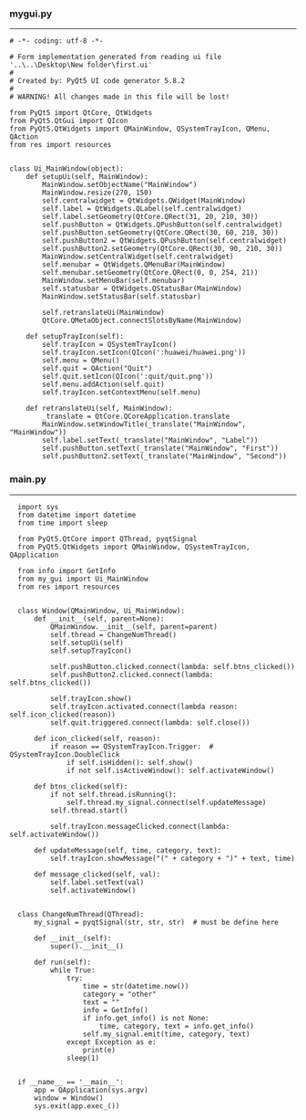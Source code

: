 ### mygui.py
------
    # -*- coding: utf-8 -*-

    # Form implementation generated from reading ui file '..\..\Desktop\New folder\first.ui'
    #
    # Created by: PyQt5 UI code generator 5.8.2
    #
    # WARNING! All changes made in this file will be lost!

    from PyQt5 import QtCore, QtWidgets
    from PyQt5.QtGui import QIcon
    from PyQt5.QtWidgets import QMainWindow, QSystemTrayIcon, QMenu, QAction
    from res import resources


    class Ui_MainWindow(object):
        def setupUi(self, MainWindow):
            MainWindow.setObjectName("MainWindow")
            MainWindow.resize(270, 150)
            self.centralwidget = QtWidgets.QWidget(MainWindow)
            self.label = QtWidgets.QLabel(self.centralwidget)
            self.label.setGeometry(QtCore.QRect(31, 20, 210, 30))
            self.pushButton = QtWidgets.QPushButton(self.centralwidget)
            self.pushButton.setGeometry(QtCore.QRect(30, 60, 210, 30))
            self.pushButton2 = QtWidgets.QPushButton(self.centralwidget)
            self.pushButton2.setGeometry(QtCore.QRect(30, 90, 210, 30))
            MainWindow.setCentralWidget(self.centralwidget)
            self.menubar = QtWidgets.QMenuBar(MainWindow)
            self.menubar.setGeometry(QtCore.QRect(0, 0, 254, 21))
            MainWindow.setMenuBar(self.menubar)
            self.statusbar = QtWidgets.QStatusBar(MainWindow)
            MainWindow.setStatusBar(self.statusbar)

            self.retranslateUi(MainWindow)
            QtCore.QMetaObject.connectSlotsByName(MainWindow)

        def setupTrayIcon(self):
            self.trayIcon = QSystemTrayIcon()
            self.trayIcon.setIcon(QIcon(':huawei/huawei.png'))
            self.menu = QMenu()
            self.quit = QAction("Quit")
            self.quit.setIcon(QIcon(':quit/quit.png'))
            self.menu.addAction(self.quit)
            self.trayIcon.setContextMenu(self.menu)

        def retranslateUi(self, MainWindow):
            _translate = QtCore.QCoreApplication.translate
            MainWindow.setWindowTitle(_translate("MainWindow", "MainWindow"))
            self.label.setText(_translate("MainWindow", "Label"))
            self.pushButton.setText(_translate("MainWindow", "First"))
            self.pushButton2.setText(_translate("MainWindow", "Second"))

### main.py
------
      import sys
      from datetime import datetime
      from time import sleep

      from PyQt5.QtCore import QThread, pyqtSignal
      from PyQt5.QtWidgets import QMainWindow, QSystemTrayIcon, QApplication

      from info import GetInfo
      from my_gui import Ui_MainWindow
      from res import resources


      class Window(QMainWindow, Ui_MainWindow):
          def __init__(self, parent=None):
              QMainWindow.__init__(self, parent=parent)
              self.thread = ChangeNumThread()
              self.setupUi(self)
              self.setupTrayIcon()

              self.pushButton.clicked.connect(lambda: self.btns_clicked())
              self.pushButton2.clicked.connect(lambda: self.btns_clicked())

              self.trayIcon.show()
              self.trayIcon.activated.connect(lambda reason: self.icon_clicked(reason))
              self.quit.triggered.connect(lambda: self.close())

          def icon_clicked(self, reason):
              if reason == QSystemTrayIcon.Trigger:  # QSystemTrayIcon.DoubleClick
                  if self.isHidden(): self.show()
                  if not self.isActiveWindow(): self.activateWindow()

          def btns_clicked(self):
              if not self.thread.isRunning():
                  self.thread.my_signal.connect(self.updateMessage)
              self.thread.start()

              self.trayIcon.messageClicked.connect(lambda: self.activateWindow())

          def updateMessage(self, time, category, text):
              self.trayIcon.showMessage("(" + category + ")" + text, time)

          def message_clicked(self, val):
              self.label.setText(val)
              self.activateWindow()


      class ChangeNumThread(QThread):
          my_signal = pyqtSignal(str, str, str)  # must be define here

          def __init__(self):
              super().__init__()

          def run(self):
              while True:
                  try:
                      time = str(datetime.now())
                      category = "other"
                      text = ""
                      info = GetInfo()
                      if info.get_info() is not None:
                          time, category, text = info.get_info()
                      self.my_signal.emit(time, category, text)
                  except Exception as e:
                      print(e)
                  sleep(1)


      if __name__ == '__main__':
          app = QApplication(sys.argv)
          window = Window()
          sys.exit(app.exec_())
